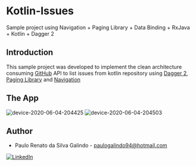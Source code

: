 # Kotlin-Issues
Sample project using Navigation + Paging Library + Data Binding + RxJava + Kotlin + Dagger 2

## Introduction

This sample project was developed to implement the clean architecture consuming [GitHub](https://developer.github.com/v3/) API to list issues from kotlin repository using
[Dagger 2](https://dagger.dev/), [Paging Library](https://developer.android.com/topic/libraries/architecture/paging/?hl=pt-BR) and [Navigation](https://developer.android.com/guide/navigation/navigation-getting-started)

## The App

![device-2020-06-04-204425](/home/paulo/Imagens/device-2020-06-04-204425.png)
![device-2020-06-04-204503](/home/paulo/Imagens/device-2020-06-04-204503.png)


## Author
- Paulo Renato da Silva Galindo - paulogalindo94@hotmail.com </br>

[![LinkedIn](https://img.shields.io/badge/LinkedIn-Paulo_Renato-blue.svg)](https://www.linkedin.com/in/eugalindo)
